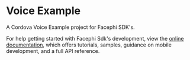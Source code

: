# Voice Example

A Cordova Voice Example project for Facephi SDK's.

For help getting started with Facephi Sdk's development, view the
[online documentation](https://facephi.github.io/sdk-mobile-documentation/docs/cordova/Mobile_SDK), which offers tutorials,
samples, guidance on mobile development, and a full API reference.
